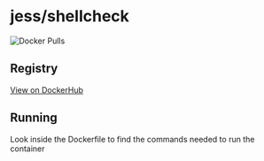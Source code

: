 # jess/shellcheck

![Docker Pulls](https://img.shields.io/docker/pulls/jess/shellcheck)



## Registry

[View on DockerHub](https://hub.docker.com/r/jess/shellcheck)

## Running

Look inside the Dockerfile to find the commands needed to run the container
